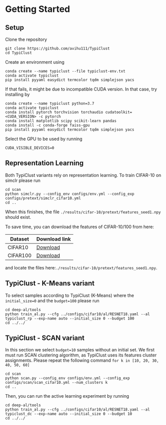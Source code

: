 # Getting Started

## Setup

Clone the repository
```
git clone https://github.com/avihu111/TypiClust
cd TypiClust
```

Create an environment using
```
conda create --name typiclust --file typiclust-env.txt
conda activate typiclust
pip install pyyaml easydict termcolor tqdm simplejson yacs
```

If that fails, it might be due to incompatible CUDA version.
In that case, try installing by
```
conda create --name typiclust python=3.7
conda activate typiclust
conda install pytorch torchvision torchaudio cudatoolkit=<CUDA_VERSION> -c pytorch
conda install matplotlib scipy scikit-learn pandas
conda install -c conda-forge faiss-gpu
pip install pyyaml easydict termcolor tqdm simplejson yacs
```
Select the GPU to be used by running
```
CUDA_VISIBLE_DEVICES=0
```

## Representation Learning
Both TypiClust variants rely on representation learning. 
To train CIFAR-10 on simclr please run
```
cd scan
python simclr.py --config_env configs/env.yml --config_exp configs/pretext/simclr_cifar10.yml
cd ..
```
When this finishes, the file `./results/cifar-10/pretext/features_seed1.npy` should exist.

To save time, you can download the features of CIFAR-10/100 from here:

| Dataset          | Download link |
|------------------|---------------| 
|CIFAR10           | [Download](https://drive.google.com/file/d/1Le1ZuZOpfxBfxL3nnNahZcCt-lLWLQSB/view?usp=sharing)  |
|CIFAR100          | [Download](https://drive.google.com/file/d/1o2nz_SKLdcaTCB9XVA44qCTVSUSmktUb/view?usp=sharing)  |
and locate the files here:`./results/cifar-10/pretext/features_seed1.npy`.

## TypiClust - K-Means variant
To select samples according to TypiClust (K-Means) where the `initial_size=0` and the `budget=100` please run 
```
cd deep-al/tools
python train_al.py --cfg ../configs/cifar10/al/RESNET18.yaml --al typiclust_rp --exp-name auto --initial_size 0 --budget 100
cd ../../
```


## TypiClust - SCAN variant
In this section we select `budget=10` samples without an initial set. 
We first must run SCAN clustering algorithm, as TypiClust uses its features cluster assignments.
Please repeat the following command  `for k in [10, 20, 30, 40, 50, 60]`

```
cd scan
python scan.py --config_env configs/env.yml --config_exp configs/scan/scan_cifar10.yml --num_clusters k
cd .. 
```

Then, you can run the active learning experiment by running
```
cd deep-al/tools
python train_al.py --cfg ../configs/cifar10/al/RESNET18.yaml --al typiclust_dc --exp-name auto --initial_size 0 --budget 10
cd ../../
```
